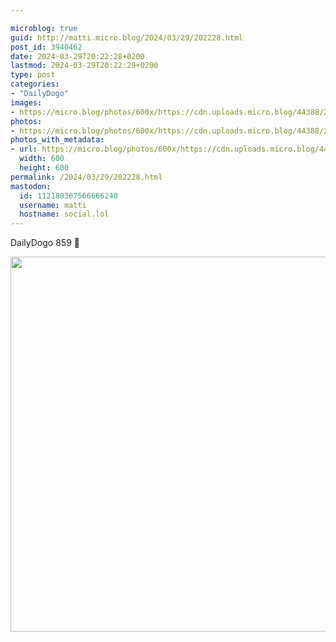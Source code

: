 ```yaml
---

microblog: true
guid: http://matti.micro.blog/2024/03/29/202228.html
post_id: 3940462
date: 2024-03-29T20:22:28+0200
lastmod: 2024-03-29T20:22:29+0200
type: post
categories:
- "DailyDogo"
images:
- https://micro.blog/photos/600x/https://cdn.uploads.micro.blog/44388/2024/68867ea2897244bdbadfef34b6a0ec74.jpg
photos:
- https://micro.blog/photos/600x/https://cdn.uploads.micro.blog/44388/2024/68867ea2897244bdbadfef34b6a0ec74.jpg
photos_with_metadata:
- url: https://micro.blog/photos/600x/https://cdn.uploads.micro.blog/44388/2024/68867ea2897244bdbadfef34b6a0ec74.jpg
  width: 600
  height: 600
permalink: /2024/03/29/202228.html
mastodon:
  id: 112180367566666248
  username: matti
  hostname: social.lol
---
```

DailyDogo 859 🐶

<img src="https://micro.blog/photos/600x/https://blog.martin-haehnel.de/uploads/2024/68867ea2897244bdbadfef34b6a0ec74.jpg" width="600" height="600" alt="" />
